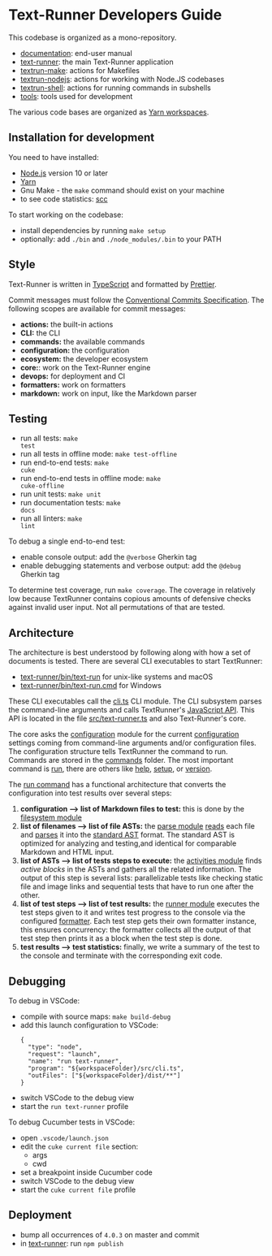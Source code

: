 # Text-Runner Developers Guide

This codebase is organized as a mono-repository.

- [documentation](documentation/): end-user manual
- [text-runner](text-runner/): the main Text-Runner application
- [textrun-make](textrun-make/): actions for Makefiles
- [textrun-nodejs](textrun-npm/): actions for working with Node.JS codebases
- [textrun-shell](textrun-shell/): actions for running commands in subshells
- [tools](tools/): tools used for development

The various code bases are organized as
<a textrun="is-yarn-workspace" href="https://classic.yarnpkg.com/en/docs/workspaces">Yarn
workspaces</a>.

## Installation for development

You need to have installed:

- [Node.js](https://nodejs.org) version 10 or later
- [Yarn](https://yarnpkg.com)
- Gnu Make - the `make` command should exist on your machine
- to see code statistics: [scc](https://github.com/boyter/scc)

To start working on the codebase:

- install dependencies by running <code textrun="verify-make-command">make
  setup</code>
- optionally: add `./bin` and `./node_modules/.bin` to your PATH

## Style

Text-Runner is written in [TypeScript](https://www.typescriptlang.org) and
formatted by [Prettier](https://prettier.io).

<!-- TODO: remove this -->

Commit messages must follow the
[Conventional Commits Specification](https://www.conventionalcommits.org). The
following scopes are available for commit messages:

- **actions:** the built-in actions
- **CLI:** the CLI
- **commands:** the available commands
- **configuration:** the configuration
- **ecosystem:** the developer ecosystem
- **core:**: work on the Text-Runner engine
- **devops:** for deployment and CI
- **formatters:** work on formatters
- **markdown:** work on input, like the Markdown parser

## Testing

- run all tests: <code textrun="verify-make-command">make test</code>
- run all tests in offline mode: <code textrun="verify-make-command">make
  test-offline</code>
- run end-to-end tests: <code textrun="verify-make-command">make cuke</code>
- run end-to-end tests in offline mode: <code>make cuke-offline</code>
- run unit tests: <code>make unit</code>
- run documentation tests: <code textrun="verify-make-command">make docs</code>
- run all linters: <code textrun="verify-make-command">make lint</code>

To debug a single end-to-end test:

- enable console output: add the `@verbose` Gherkin tag
- enable debugging statements and verbose output: add the `@debug` Gherkin tag

To determine test coverage, run <code textrun="verify-make-command">make
coverage</code>. The coverage in relatively low because TextRunner contains
copious amounts of defensive checks against invalid user input. Not all
permutations of that are tested.

## Architecture

The architecture is best understood by following along with how a set of
documents is tested. There are several CLI executables to start TextRunner:

- [text-runner/bin/text-run](text-runner/bin/text-run) for unix-like systems and
  macOS
- [text-runner/bin/text-run.cmd](text-runner/bin/text-run.cmd) for Windows

These CLI executables call the [cli.ts](text-runner/src/cli.ts) CLI module. The
CLI subsystem parses the command-line arguments and calls TextRunner's
[JavaScript API](text-runner/src/text-runner.ts). This API is located in the
file [src/text-runner.ts](text-runner/src/text-runner.ts) and also Text-Runner's
core.

The core asks the [configuration](text-runner/src/configuration) module for the
current [configuration](text-runner/src/configuration/types/configuration.ts)
settings coming from command-line arguments and/or configuration files. The
configuration structure tells TextRunner the command to run. Commands are stored
in the [commands](text-runner/src/commands) folder. The most important command
is [run](text-runner/src/commands/run.ts), there are others like
[help](text-runner/src/commands/help.ts),
[setup](text-runner/src/commands/setup.ts), or
[version](text-runner/src/commands/version.ts).

The [run command](text-runner/src/commands/run.ts) has a functional architecture
that converts the configuration into test results over several steps:

1. **configuration --> list of Markdown files to test:** this is done by the
   [filesystem module](text-runner/src/filesystem)
1. **list of filenames --> list of file ASTs:** the
   [parse module](text-runner/src/parsers)
   [reads](text-runner/src/parsers/markdown/parse-markdown-files.ts) each file
   and [parses](text-runner/src/parsers/markdown/md-parser.ts) it into the
   [standard AST](text-runner/src/parsers/standard-AST) format. The standard AST
   is optimized for analyzing and testing,and identical for comparable Markdown
   and HTML input.
1. **list of ASTs --> list of tests steps to execute:** the
   [activities module](text-runner/src/activity-list) finds _active blocks_ in
   the ASTs and gathers all the related information. The output of this step is
   several lists: parallelizable tests like checking static file and image links
   and sequential tests that have to run one after the other.
1. **list of test steps --> list of test results:** the
   [runner module](text-runner/src/runners) executes the test steps given to it
   and writes test progress to the console via the configured
   [formatter](text-runner/src/formatters). Each test step gets their own
   formatter instance, this ensures concurrency: the formatter collects all the
   output of that test step then prints it as a block when the test step is
   done.
1. **test results --> test statistics:** finally, we write a summary of the test
   to the console and terminate with the corresponding exit code.

## Debugging

To debug in VSCode:

- compile with source maps: `make build-debug`
- add this launch configuration to VSCode:
  ```
  {
    "type": "node",
    "request": "launch",
    "name": "run text-runner",
    "program": "${workspaceFolder}/src/cli.ts",
    "outFiles": ["${workspaceFolder}/dist/**"]
  }
  ```
- switch VSCode to the debug view
- start the `run text-runner` profile

To debug Cucumber tests in VSCode:

- open `.vscode/launch.json`
- edit the `cuke current file` section:
  - args
  - cwd
- set a breakpoint inside Cucumber code
- switch VSCode to the debug view
- start the `cuke current file` profile

## Deployment

- bump all occurrences of `4.0.3` on master and commit
- in [text-runner](text-runner/): run `npm publish`
